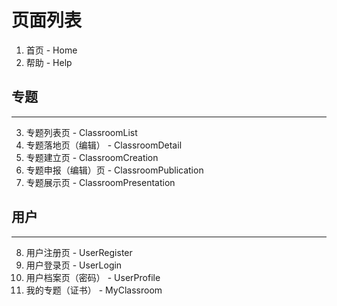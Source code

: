 # 页面列表

1. 首页 - Home  
2. 帮助 - Help  

## 专题
---

3. 专题列表页 - ClassroomList  
3. 专题落地页（编辑） - ClassroomDetail  
3. 专题建立页 - ClassroomCreation  
3. 专题申报（编辑）页 - ClassroomPublication  
3. 专题展示页 - ClassroomPresentation  

## 用户
---

8. 用户注册页 - UserRegister  
8. 用户登录页 - UserLogin  
8. 用户档案页（密码） - UserProfile  
8. 我的专题（证书） - MyClassroom  
